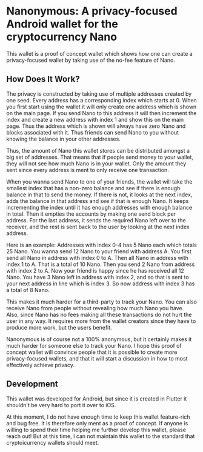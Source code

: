 # Nanonymous: A privacy-focused Android wallet for the cryptocurrency Nano

This wallet is a proof of concept wallet which shows how one can create a privacy-focused wallet by taking use of the no-fee feature of Nano.

## How Does It Work?

The privacy is constructed by taking use of multiple addresses created by one seed. Every address has a corresponding index which starts at 0. When you first start using the wallet it will only create one address which is shown on the main page. If you send Nano to this address it will then increment the index and create a new address with index 1 and show this on the main page. Thus the address which is shown will always have zero Nano and blocks associated with it. Thus friends can send Nano to you without knowing the balance in your other addresses.

Thus, the amount of Nano this wallet stores can be distributed amongst a big set of addresses. That means that if people send money to your wallet, they will not see how much Nano is in your wallet. Only the amount they sent since every address is ment to only receive one transaction.

When you wanna send Nano to one of your friends, the wallet will take the smallest index that has a non-zero balance and see if there is enough balance in that to send the money. If there is not, it looks at the next index, adds the balance in that address and see if that is enough Nano. It keeps incrementing the index until it has enough addresses with enough balance in total. Then it empties the accounts by making one send block per address. For the last address, it sends the required Nano left over to the receiver, and the rest is sent back to the user by looking at the next index address.

Here is an example: Addresses with index 0-4 has 5 Nano each which totals 25 Nano. You wanna send 12 Nano to your friend with address A. You first send all Nano in address with index 0 to A. Then all Nano in address with index 1 to A. That is a total of 10 Nano. Then you send 2 Nano from address with index 2 to A. Now your friend is happy since he has received all 12 Nano. You have 3 Nano left in address with index 2, and so that is sent to your next address in line which is index 3. So now address with index 3 has a total of 8 Nano.

This makes it much harder for a third-party to track your Nano. You can also receive Nano from people without revealing how much Nano you have. Also, since Nano has no fees making all these transactions do not hurt the user in any way. It requires more from the wallet creators since they have to produce more work, but the users benefit.

Nanonymous is of course not a 100% anonymous, but it certainly makes it much harder for someone else to track your Nano. I hope this proof of concept wallet will convince people that it is possible to create more privacy-focused wallets, and that it will start a discussion in how to most effectively achieve privacy.

## Development

This wallet was developed for Android, but since it is created in Flutter it shouldn't be very hard to port it over to iOS.

At this moment, I do not have enough time to keep this wallet feature-rich and bug free. It is therefore only ment as a proof of concept. If anyone is willing to spend their time helping me further develop this wallet, please reach out! But at this time, I can not maintain this wallet to the standard that cryptoicurrency wallets should meet.